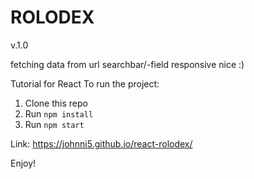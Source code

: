 # ROLODEX  
v.1.0

fetching data from url
searchbar/-field
responsive
nice :)



Tutorial for React To run the project:  

1. Clone this repo
2. Run `npm install`
3. Run `npm start`


Link: https://johnni5.github.io/react-rolodex/

Enjoy!
